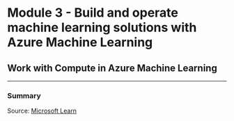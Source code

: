 # Module 3 - Build and operate machine learning solutions with Azure Machine Learning

## Work with Compute in Azure Machine Learning

***

### Summary

Source: [Microsoft Learn](https://learn.microsoft.com/en-us/training/modules/use-compute-contexts-in-aml/)
